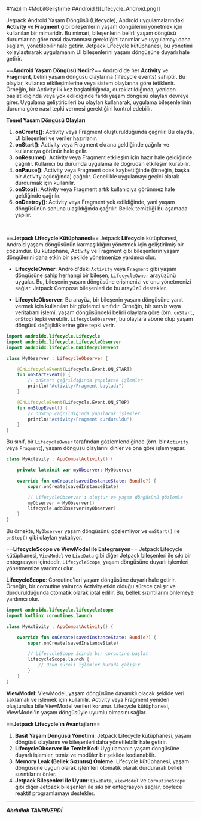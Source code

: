 #Yazılım #MobilGeliştirme #Android
![[Lifecycle_Android.png]]


Jetpack Android Yaşam Döngüsü (Lifecycle), Android uygulamalarındaki **Activity** ve **Fragment** gibi bileşenlerin yaşam döngülerini yönetmek için kullanılan bir mimaridir. Bu mimari, bileşenlerin belirli yaşam döngüsü durumlarına göre nasıl davranması gerektiğini tanımlar ve uygulamayı daha sağlam, yönetilebilir hale getirir. Jetpack Lifecycle kütüphanesi, bu yönetimi kolaylaştırarak uygulamanın UI bileşenlerini yaşam döngüsüne duyarlı hale getirir.
<br>


==**Android Yaşam Döngüsü Nedir?**==
Android'de her **Activity** ve **Fragment**, belirli yaşam döngüsü olaylarına (lifecycle events) sahiptir. Bu olaylar, kullanıcı etkileşimlerine veya sistem olaylarına göre tetiklenir. Örneğin, bir Activity ilk kez başlatıldığında, duraklatıldığında, yeniden başlatıldığında veya yok edildiğinde farklı yaşam döngüsü olayları devreye girer. Uygulama geliştiricileri bu olayları kullanarak, uygulama bileşenlerinin duruma göre nasıl tepki vermesi gerektiğini kontrol edebilir.

**Temel Yaşam Döngüsü Olayları**
1. **onCreate()**: Activity veya Fragment oluşturulduğunda çağrılır. Bu olayda, UI bileşenleri ve veriler hazırlanır.
2. **onStart()**: Activity veya Fragment ekrana geldiğinde çağrılır ve kullanıcıya görünür hale gelir.
3. **onResume()**: Activity veya Fragment etkileşim için hazır hale geldiğinde çağrılır. Kullanıcı bu durumda uygulama ile doğrudan etkileşim kurabilir.
4. **onPause()**: Activity veya Fragment odak kaybettiğinde (örneğin, başka bir Activity açıldığında) çağrılır. Genellikle uygulamayı geçici olarak durdurmak için kullanılır.
5. **onStop()**: Activity veya Fragment artık kullanıcıya görünmez hale geldiğinde çağrılır.
6. **onDestroy()**: Activity veya Fragment yok edildiğinde, yani yaşam döngüsünün sonuna ulaşıldığında çağrılır. Bellek temizliği bu aşamada yapılır.
<br>

==**Jetpack Lifecycle Kütüphanesi**==
Jetpack **Lifecycle** kütüphanesi, Android yaşam döngüsünün karmaşıklığını yönetmek için geliştirilmiş bir çözümdür. Bu kütüphane, Activity ve Fragment gibi bileşenlerin yaşam döngülerini daha etkin bir şekilde yönetmenize yardımcı olur.

- **LifecycleOwner**: Android'deki `Activity` veya `Fragment` gibi yaşam döngüsüne sahip herhangi bir bileşen, `LifecycleOwner` arayüzünü uygular. Bu, bileşenin yaşam döngüsüne erişmenizi ve onu yönetmenizi sağlar. Jetpack Compose bileşenleri de bu arayüzü destekler.
    
- **LifecycleObserver**: Bu arayüz, bir bileşenin yaşam döngüsüne yanıt vermek için kullanılan bir gözlemci sınıfıdır. Örneğin, bir servis veya veritabanı işlemi, yaşam döngüsündeki belirli olaylara göre (örn. `onStart`, `onStop`) tepki verebilir. `LifecycleObserver`, bu olaylara abone olup yaşam döngüsü değişikliklerine göre tepki verir.

```kotlin
import androidx.lifecycle.Lifecycle
import androidx.lifecycle.LifecycleObserver
import androidx.lifecycle.OnLifecycleEvent

class MyObserver : LifecycleObserver {

    @OnLifecycleEvent(Lifecycle.Event.ON_START)
    fun onStartEvent() {
        // onStart çağrıldığında yapılacak işlemler
        println("Activity/Fragment başladı")
    }

    @OnLifecycleEvent(Lifecycle.Event.ON_STOP)
    fun onStopEvent() {
        // onStop çağrıldığında yapılacak işlemler
        println("Activity/Fragment durduruldu")
    }
}

```
Bu sınıf, bir `LifecycleOwner` tarafından gözlemlendiğinde (örn. bir `Activity` veya `Fragment`), yaşam döngüsü olaylarını dinler ve ona göre işlem yapar.

```kotlin
class MyActivity : AppCompatActivity() {

    private lateinit var myObserver: MyObserver

    override fun onCreate(savedInstanceState: Bundle?) {
        super.onCreate(savedInstanceState)

        // LifecycleObserver'ı oluştur ve yaşam döngüsünü gözlemle
        myObserver = MyObserver()
        lifecycle.addObserver(myObserver)
    }
}

```

Bu örnekte, `MyObserver` yaşam döngüsünü gözlemliyor ve `onStart()` ile `onStop()` gibi olayları yakalıyor.
<br>

==**LifecycleScope ve ViewModel ile Entegrasyon**==
Jetpack Lifecycle kütüphanesi, `ViewModel` ve `LiveData` gibi diğer Jetpack bileşenleri ile sıkı bir entegrasyon içindedir. `LifecycleScope`, yaşam döngüsüne duyarlı işlemleri yönetmemize yardımcı olur.

**LifecycleScope**: Coroutine'leri yaşam döngüsüne duyarlı hale getirir. Örneğin, bir coroutine yalnızca Activity etkin olduğu sürece çalışır ve durdurulduğunda otomatik olarak iptal edilir. Bu, bellek sızıntılarını önlemeye yardımcı olur.
```kotlin
import androidx.lifecycle.lifecycleScope
import kotlinx.coroutines.launch

class MyActivity : AppCompatActivity() {

    override fun onCreate(savedInstanceState: Bundle?) {
        super.onCreate(savedInstanceState)

        // LifecycleScope içinde bir coroutine başlat
        lifecycleScope.launch {
            // Uzun süreli işlemler burada çalışır
        }
    }
}

```

**ViewModel**: ViewModel, yaşam döngüsüne dayanıklı olacak şekilde veri saklamak ve işlemek için kullanılır. Activity veya Fragment yeniden oluşturulsa bile ViewModel verileri korunur. Lifecycle kütüphanesi, ViewModel'in yaşam döngüsüyle uyumlu olmasını sağlar.


==**Jetpack Lifecycle'ın Avantajları**==
1. **Basit Yaşam Döngüsü Yönetimi**: Jetpack Lifecycle kütüphanesi, yaşam döngüsü olaylarını ve bileşenleri daha yönetilebilir hale getirir.
2. **LifecycleObserver ile Temiz Kod**: Uygulamanın yaşam döngüsüne duyarlı işlemler, temiz ve modüler bir şekilde kodlanabilir.
3. **Memory Leak (Bellek Sızıntısı) Önleme**: Lifecycle kütüphanesi, yaşam döngüsüne uygun olarak işlemleri otomatik olarak durdurarak bellek sızıntılarını önler.
4. **Jetpack Bileşenleri ile Uyum**: `LiveData`, `ViewModel` ve `CoroutineScope` gibi diğer Jetpack bileşenleri ile sıkı bir entegrasyon sağlar, böylece reaktif programlamayı destekler.
***

***Abdullah TANRIVERDİ***